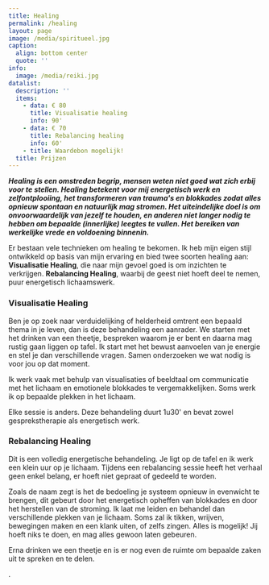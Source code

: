 ```yaml
---
title: Healing
permalink: /healing
layout: page
image: /media/spiritueel.jpg
caption:
  align: bottom center
  quote: ''
info:
  image: /media/reiki.jpg
datalist:
  description: ''
  items:
    - data: € 80
      title: Visualisatie healing
      info: 90'
    - data: € 70
      title: Rebalancing healing
      info: 60'
    - title: Waardebon mogelijk!
  title: Prijzen
---
```

**_Healing is een omstreden begrip, mensen weten niet goed wat zich erbij voor te stellen. Healing betekent voor mij energetisch werk en zelfontplooiing, het transformeren van trauma's en blokkades zodat alles opnieuw spontaan en natuurlijk mag stromen. Het uiteindelijke doel is om onvoorwaardelijk van jezelf te houden, en anderen niet langer nodig te hebben om bepaalde (innerlijke) leegtes te vullen. Het bereiken van werkelijke vrede en voldoening binnenin._**

Er bestaan vele technieken om healing te bekomen. Ik heb mijn eigen stijl ontwikkeld op basis van mijn ervaring en bied twee soorten healing aan:  **Visualisatie Healing**, die naar mijn gevoel goed is om inzichten te verkrijgen.  **Rebalancing Healing**, waarbij de geest niet hoeft deel te nemen, puur energetisch lichaamswerk.


### Visualisatie Healing

Ben je op zoek naar verduidelijking of helderheid omtrent een bepaald thema in je leven, dan is deze behandeling een aanrader. We starten met het drinken van een theetje, bespreken waarom je er bent en daarna mag rustig gaan liggen op tafel. Ik start met het bewust aanvoelen van je energie en stel je dan verschillende vragen. Samen onderzoeken we wat nodig is voor jou op dat moment.

Ik werk vaak met behulp van visualisaties of beeldtaal om communicatie met het lichaam en emotionele blokkades te vergemakkelijken. Soms werk ik op bepaalde plekken in het lichaam. 

Elke sessie is anders. Deze behandeling duurt 1u30' en bevat zowel gesprekstherapie als energetisch werk. 


### Rebalancing Healing

Dit is een volledig energetische behandeling. Je ligt op de tafel en ik werk een klein uur op je lichaam. Tijdens een rebalancing sessie heeft het verhaal geen enkel belang, er hoeft niet gepraat of gedeeld te worden. 

Zoals de naam zegt is het de bedoeling je systeem opnieuw in evenwicht te brengen, dit gebeurt door het energetisch opheffen van blokkades en door het herstellen van de stroming. Ik laat me leiden en behandel dan verschillende plekken van je lichaam. Soms zal ik tikken, wrijven, bewegingen maken en een klank uiten, of zelfs zingen. Alles is mogelijk! Jij hoeft niks te doen, en mag alles gewoon laten gebeuren.

Erna drinken we een theetje en is er nog even de ruimte om bepaalde zaken uit te spreken en te delen.  
  
 . 



